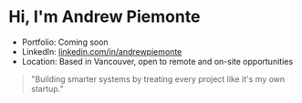 # Hi, I'm Andrew Piemonte

- Portfolio: Coming soon
- LinkedIn: [linkedin.com/in/andrewpiemonte](https://www.linkedin.com/in/andrew-piemonte-45a895315/)
- Location: Based in Vancouver, open to remote and on-site opportunities

> "Building smarter systems by treating every project like it's my own startup."
